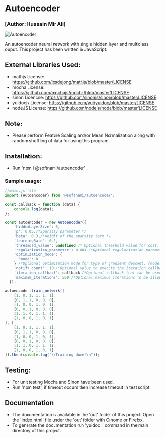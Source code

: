 # Autoencoder 
### [Author: Hussain Mir Ali]

![Autoencoder](https://commons.wikimedia.org/wiki/File:Autoencoder_schema.png)

An autoencoder neural network with single hidden layer and multiclass ouput. This project has been written in JavaScript. 

## External Libraries Used:
* mathjs License: https://github.com/josdejong/mathjs/blob/master/LICENSE
* mocha License: https://github.com/mochajs/mocha/blob/master/LICENSE
* sinon Licencse: https://github.com/sinonjs/sinon/blob/master/LICENSE
* yuidocjs License: https://github.com/yui/yuidoc/blob/master/LICENSE
* nodeJS License: https://github.com/nodejs/node/blob/master/LICENSE

## Note: 
* Please perform Feature Scaling and/or Mean Normalization along with random shuffling of data for using this program.

## Installation:
*  Run 'npm i @softnami/autoencoder' .

### Sample usage:

```javascript
//main.js file
import {Autoencoder} from '@softnami/autoencoder';

const callback = function (data) {
    console.log(data);
};

const autoencoder = new Autoencoder({
    'hiddenLayerSize': 6,
    'p': 0.05,/*Sparsity parameter.*/
    'beta': 0.3,/*Weight of the sparsity term.*/
    'learningRate': 0.9,
    'threshold_value': undefined /* Optional threshold value for cost. Defaults to 1/(e^3). */,
    'regularization_parameter': 0.001 /*Optional regularization parameter to prevent overfitting. Defaults to 0.01.*/ ,
    'optimization_mode': {
      'mode': 0
    } /*Optional optimization mode for type of gradient descent. {mode:1, 'batch_size': <your size>} for mini-batch and {mode: 0} for batch. Defaults to batch gradient descent.*/ ,
    'notify_count': 10 /*Optional value to execute the iteration_callback after every x number of iterations. Defaults to 100.*/ ,
    'iteration_callback': callback /*Optional callback that can be used for getting cost and iteration value on every notify count. Defaults to empty function.*/ ,
    'maximum_iterations': 500 /*Optional maximum iterations to be allowed before the optimization is complete. Defaults to 1000.*/
  });

autoencoder.train_network([
    [1, 0, 1, 1, 1, 1],
    [0, 1, 1, 0, 0, 0],
    [1, 0, 0, 1, 0, 1],
    [0, 0, 1, 0, 0, 0],
    [1, 1, 0, 1, 1, 1],
    [1, 0, 0, 1, 0, 1]
], [
    [1, 0, 1, 1, 1, 1],
    [0, 1, 1, 0, 0, 0],
    [1, 0, 0, 1, 0, 1],
    [0, 0, 1, 0, 0, 0],
    [1, 1, 0, 1, 1, 1],
    [1, 0, 0, 1, 0, 1]
]).then(console.log("\nTraining done!\n"));  

```

## Testing:
* For unit testing Mocha and Sinon have been used. 
* Run 'npm test', if timeout occurs then increase timeout in test script.

## Documentation
*  The documentation is available in the 'out' folder of this project. Open the 'index.html' file under the 'out' folder with Crhome or Firefox.
*  To generate the documentation run 'yuidoc .' command in the main directory of this project.
